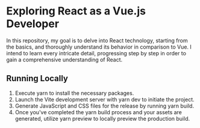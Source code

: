 # Exploring React as a Vue.js Developer

In this repository, my goal is to delve into React technology, starting from the basics, and thoroughly understand its behavior in comparison to Vue. I intend to learn every intricate detail, progressing step by step in order to gain a comprehensive understanding of React.

## Running Locally

1. Execute yarn to install the necessary packages.
2. Launch the Vite development server with yarn dev to initiate the project.
3. Generate JavaScript and CSS files for the release by running yarn build.
4. Once you've completed the yarn build process and your assets are generated, utilize yarn preview to locally preview the production build.
